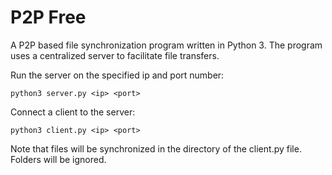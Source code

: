 P2P Free
===================

A P2P based file synchronization program written in Python 3. The program uses a centralized server to facilitate file transfers. 

Run the server on the specified ip and port number:
```
python3 server.py <ip> <port>
```

Connect a client to the server:
```
python3 client.py <ip> <port>
```

Note that files will be synchronized in the directory of the client.py file. Folders will be ignored.
